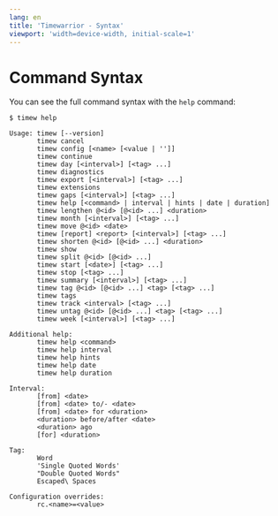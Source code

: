 ```yaml
---
lang: en
title: 'Timewarrior - Syntax'
viewport: 'width=device-width, initial-scale=1'
---
```


# Command Syntax

You can see the full command syntax with the `help` command:

    $ timew help

    Usage: timew [--version]
           timew cancel
           timew config [<name> [<value | '']]
           timew continue
           timew day [<interval>] [<tag> ...]
           timew diagnostics
           timew export [<interval>] [<tag> ...]
           timew extensions
           timew gaps [<interval>] [<tag> ...]
           timew help [<command> | interval | hints | date | duration]
           timew lengthen @<id> [@<id> ...] <duration>
           timew month [<interval>] [<tag> ...]
           timew move @<id> <date>
           timew [report] <report> [<interval>] [<tag> ...]
           timew shorten @<id> [@<id> ...] <duration>
           timew show
           timew split @<id> [@<id> ...]
           timew start [<date>] [<tag> ...]
           timew stop [<tag> ...]
           timew summary [<interval>] [<tag> ...]
           timew tag @<id> [@<id> ...] <tag> [<tag> ...]
           timew tags
           timew track <interval> [<tag> ...]
           timew untag @<id> [@<id> ...] <tag> [<tag> ...]
           timew week [<interval>] [<tag> ...]

    Additional help:
           timew help <command>
           timew help interval
           timew help hints
           timew help date
           timew help duration

    Interval:
           [from] <date>
           [from] <date> to/- <date>
           [from] <date> for <duration>
           <duration> before/after <date>
           <duration> ago
           [for] <duration>

    Tag:
           Word
           'Single Quoted Words'
           "Double Quoted Words"
           Escaped\ Spaces

    Configuration overrides:
           rc.<name>=<value>
